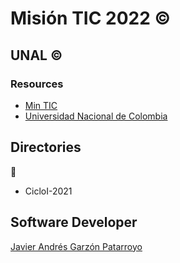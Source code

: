 # Misión TIC 2022 :copyright:
## UNAL :copyright:
### Resources
* [Min TIC](https://www.mintic.gov.co/portal/inicio/)
* [Universidad Nacional de Colombia](https://unal.edu.co/)

## Directories
:open_file_folder:
* CicloI-2021

## Software Developer
[Javier Andrés Garzón Patarroyo](https://www.javierandresgp.com)
